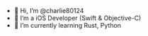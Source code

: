- 👋 Hi, I’m @charlie80124
- 👀 I’m a iOS Developer (Swift & Objective-C)
- 🌱 I’m currently learning Rust, Python

<!---
charlie80124/charlie80124 is a ✨ special ✨ repository because its `README.md` (this file) appears on your GitHub profile.
You can click the Preview link to take a look at your changes.
--->
